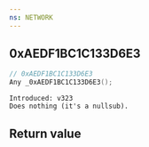 ```yaml
---
ns: NETWORK
---
```

## 0xAEDF1BC1C133D6E3

```c
// 0xAEDF1BC1C133D6E3
Any _0xAEDF1BC1C133D6E3();
```

```
Introduced: v323
Does nothing (it's a nullsub).
```


## Return value
